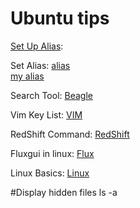 # Ubuntu tips

[Set Up Alias](http://www.hostingadvice.com/how-to/set-command-aliases-linuxubuntudebian/):

Set Alias: [alias](http://www.hostingadvice.com/how-to/set-command-aliases-linuxubuntudebian/)   
[my alias](https://github.com/thanhnguyenduy2304/C-Commandline/blob/master/alias.md)

Search Tool: [Beagle](https://ubuntuforums.org/showthread.php?t=182201)

Vim Key List: [VIM](http://www.openvim.com)

RedShift Command: [RedShift](https://www.maketecheasier.com/protect-eyes-redshift-linux/)

Fluxgui in linux: [Flux](https://github.com/xflux-gui/fluxgui)

Linux Basics: [Linux](https://null-byte.wonderhowto.com/how-to/hack-like-pro-linux-basics-for-aspiring-hacker-part-1-getting-started-0147121/)

#Display hidden files
ls -a
